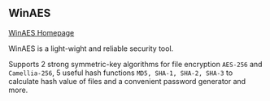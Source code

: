 ## WinAES

<a href="https://winaes.com/" target="_blank">WinAES Homepage</a>

WinAES is a light-wight and reliable security tool.  

Supports 2 strong symmetric-key algorithms for file encryption `AES-256` and `Camellia-256`, 5 useful hash functions `MD5, SHA-1, SHA-2, SHA-3` to calculate hash value of files and a convenient password generator and more.
